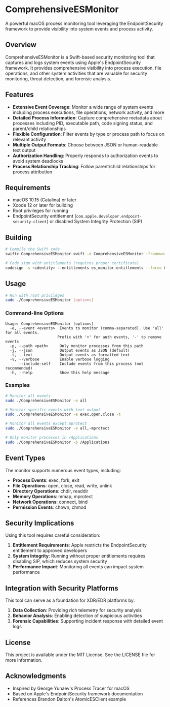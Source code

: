 # ComprehensiveESMonitor

A powerful macOS process monitoring tool leveraging the EndpointSecurity framework to provide visibility into system events and process activity.

## Overview

ComprehensiveESMonitor is a Swift-based security monitoring tool that captures and logs system events using Apple's EndpointSecurity framework. It provides comprehensive visibility into process execution, file operations, and other system activities that are valuable for security monitoring, threat detection, and forensic analysis.

## Features

- **Extensive Event Coverage**: Monitor a wide range of system events including process executions, file operations, network activity, and more
- **Detailed Process Information**: Capture comprehensive metadata about processes including PID, executable path, code signing status, and parent/child relationships
- **Flexible Configuration**: Filter events by type or process path to focus on relevant activity
- **Multiple Output Formats**: Choose between JSON or human-readable text output
- **Authorization Handling**: Properly responds to authorization events to avoid system deadlocks
- **Process Relationship Tracking**: Follow parent/child relationships for process attribution

## Requirements

- macOS 10.15 (Catalina) or later
- Xcode 12 or later for building
- Root privileges for running
- EndpointSecurity entitlement (`com.apple.developer.endpoint-security.client`) or disabled System Integrity Protection (SIP)

## Building

```bash
# Compile the Swift code
swiftc ComprehensiveESMonitor.swift -o ComprehensiveESMonitor -framework EndpointSecurity -framework Foundation

# Code sign with entitlements (requires proper certificate)
codesign -s <identity> --entitlements es_monitor.entitlements --force ComprehensiveESMonitor
```

## Usage

```bash
# Run with root privileges
sudo ./ComprehensiveESMonitor [options]
```

### Command-line Options

```
Usage: ComprehensiveESMonitor [options]
  -e, --event <events>  Events to monitor (comma-separated). Use 'all' for all events.
                       Prefix with '+' for auth events, '-' to remove events
  -p, --path <path>     Only monitor processes from this path
  -j, --json            Output events as JSON (default)
  -t, --text            Output events as formatted text
  -v, --verbose         Enable verbose logging
      --include-self    Include events from this process (not recommended)
  -h, --help            Show this help message
```

### Examples

```bash
# Monitor all events
sudo ./ComprehensiveESMonitor -e all

# Monitor specific events with text output
sudo ./ComprehensiveESMonitor -e exec,open,close -t

# Monitor all events except mprotect
sudo ./ComprehensiveESMonitor -e all,-mprotect

# Only monitor processes in /Applications
sudo ./ComprehensiveESMonitor -p /Applications
```

## Event Types

The monitor supports numerous event types, including:

- **Process Events**: exec, fork, exit
- **File Operations**: open, close, read, write, unlink
- **Directory Operations**: chdir, readdir
- **Memory Operations**: mmap, mprotect
- **Network Operations**: connect, bind
- **Permission Events**: chown, chmod

## Security Implications

Using this tool requires careful consideration:

1. **Entitlement Requirements**: Apple restricts the EndpointSecurity entitlement to approved developers
2. **System Integrity**: Running without proper entitlements requires disabling SIP, which reduces system security
3. **Performance Impact**: Monitoring all events can impact system performance

## Integration with Security Platforms

This tool can serve as a foundation for XDR/EDR platforms by:

1. **Data Collection**: Providing rich telemetry for security analysis
2. **Behavior Analysis**: Enabling detection of suspicious activities
3. **Forensic Capabilities**: Supporting incident response with detailed event logs

## License

This project is available under the MIT License. See the LICENSE file for more information.

## Acknowledgments

- Inspired by George Yunaev's Process Tracer for macOS
- Based on Apple's EndpointSecurity framework documentation
- References Brandon Dalton's AtomicESClient example
